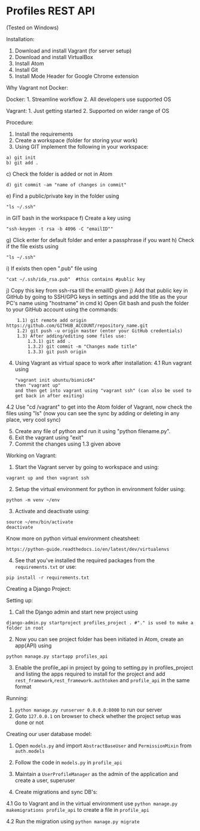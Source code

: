 # Profiles REST API

(Tested on Windows)

Installation:

1. Download and install Vagrant (for server setup)
2. Download and install VirtualBox
3. Install Atom
6. Install Git
7. Install Mode Header for Google Chrome extension

Why Vagrant not Docker:

Docker: 1. Streamline workflow
2. All developers use supported OS

Vagrant: 1. Just getting started
2. Supported on wider range of OS

Procedure:
1. Install the requirements
2. Create a workspace (folder for storing your work)
3. Using GIT implement the following in your workspace:
```
a) git init
b) git add .
```
c) Check the folder is added or not in Atom
```
d) git commit -am "name of changes in commit"
```
e) Find a public/private key in the folder using
```
"ls ~/.ssh"
```
in GIT bash in the workspace
f) Create a key using
```
"ssh-keygen -t rsa -b 4096 -C "emailID""
```
g) Click enter for default folder and enter a passphrase if you want
h) Check if the file exists using
```
"ls ~/.ssh"
```
i) If exists then open ".pub" file using
```
"cat ~/.ssh/ida_rsa.pub"  #this contains #public key
```
j) Copy this key from ssh-rsa till the emailID given
j) Add that public key in GitHub by going to SSH/GPG keys in settings and add the title as the your PC's name using "hostname" in cmd
k) Open Git bash and push the folder to your GitHub account using the commands:
```
	1.1) git remote add origin https://github.com/GITHUB_ACCOUNT/repository_name.git
	1.2) git push -u origin master (enter your GitHub credentials)
	1.3) After adding/editing some files use:
		1.3.1) git add .
		1.3.2) git commit -m "Changes made title"
		1.3.3) git push origin
```
4. Using Vagrant as virtual space to work after installation:
4.1 Run vagrant using
	```
	"vagrant init ubuntu/bionic64"
	then "vagrant up"
	and then get into vagrant using "vagrant ssh" (can also be used to get back in after exiting)
	```
4.2 Use "cd /vagrant" to get into the Atom folder of Vagrant, now check the files using "ls" (now you can see the sync by adding or deleting in any place, very cool sync)

5. Create any file of python and run it using "python filename.py".
6. Exit the vagrant using "exit"
7. Commit the changes using 1.3 given above

Working on Vagrant:
1. Start the Vagrant server by going to workspace and using:
```
vagrant up and then vagrant ssh
```
2. Setup the virtual environment for python in environment folder using:
```
python -m venv ~/env
```
3. Activate and deactivate using:
```
source ~/env/bin/activate
deactivate
```
Know more on python virtual environment cheatsheet:
```
https://python-guide.readthedocs.io/en/latest/dev/virtualenvs
```
4. See that you've installed the required packages from the ```requirements.txt```
or use:
```
pip install -r requirements.txt
```

Creating a Django Project:

Setting up:

1. Call the Django admin and start new project using
```
django-admin.py startproject profiles_project .	#"." is used to make a folder in root
```
2. Now you can see project folder has been initiated in Atom, create an app(API) using
```
python manage.py startapp profiles_api
```
3. Enable the profile_api in project by going to setting.py in profiles_project and listing the apps required to install for the project and add ```rest_framework```,```rest_framework.authtoken``` and ```profile_api``` in the same format

Running:
1. ```python manage.py runserver 0.0.0.0:8000``` to run our server
2. Goto ```127.0.0.1``` on browser to check whether the project setup was done or not

Creating our user database model:

1. Open ```models.py``` and import ```AbstractBaseUser``` and ```PermissionMixin``` from ```auth.models```

2. Follow the code in ```models.py``` in ```profile_api```

3. Maintain a ```UserProfileManager``` as the admin of the application and create a user, superuser

4. Create migrations and sync DB's:

4.1 Go to Vagrant and in the virtual environment use ```python manage.py makemigrations profile_api``` to create a file in ```profile_api```

4.2 Run the migration using ```python manage.py migrate```
